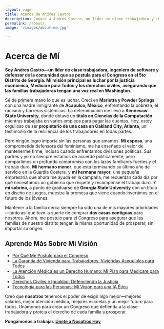 ```yaml
---
layout: page
title: Acerca de Andres Castro
description: Conoce a Andres Castro, un líder de clase trabajadora y ingeniero de software que se postula para el Congreso en el 5to Distrito de Georgia para luchar por las familias, la igualdad y soluciones audaces impulsadas por la gente.
permalink: /about/
image: '/images/about-me.jpg'

---
```


# Acerca de Mí

**Soy Andres Castro—un líder de clase trabajadora, ingeniero de software y defensor de la comunidad que se postula para el Congreso en el 5to Distrito de Georgia. Mi misión principal es luchar por la justicia económica, Medicare para Todos y los derechos civiles, asegurando que las familias trabajadoras tengan una voz real en Washington.**

Sé de primera mano lo que es luchar. Crecí en **Marietta y Powder Springs** con una madre inmigrante de **Acapulco, México**, enfrentando la pobreza, el racismo y barreras sistémicas. La determinación me llevó a **Kennesaw State University**, donde obtuve un **título en Ciencias de la Computación** mientras trabajaba en varios empleos para pagar las cuentas. Hoy, estoy orgulloso de ser **propietario de una casa en Oakland City, Atlanta**, un testimonio de la resiliencia de los trabajadores en todas partes.

Pero ningún logro importa sin las personas que amamos. **Mi esposa**, una comprometida defensora del feminismo, me ha enseñado el valor de mantenerme firme, incluso cuando enfrentamos divisiones políticas. Sus padres y yo no siempre estamos de acuerdo políticamente, pero compartimos un profundo compromiso con los lazos familiares fuertes y el trabajo duro. **Mi hermano menor**, que está terminando su último año de servicio en la Guardia Costera, y **mi hermana mayor**, una pequeña empresaria que ahora me ayuda en la campaña, me recuerdan cada día por qué necesitamos un gobierno que respete y recompense el trabajo duro. Y **mi sobrina**, a punto de graduarse de **Georgia State University** con un título en diseño de juegos, muestra la promesa que viene cuando invertimos en el futuro de los jóvenes.

Mantener a la familia cerca siempre ha sido una de mis mayores prioridades—tanto así que tuve la suerte de comprar **dos casas contiguas** para nosotros. Ahora, me postulo para el Congreso para asegurar que las familias de nuestro distrito tengan la misma oportunidad de prosperar, sin importar su origen.

## Aprende Más Sobre Mi Visión
- [Por Qué Me Postulo para el Congreso](/blog/why-im-running/)  
- [La Garantía de Vivienda para Trabajadores: Viviendas Asequibles para Todos](/project/housing-community/)  
- [La Atención Médica es un Derecho Humano: Mi Plan para Medicare para Todos](/project/healthcare/)  
- [Derechos Civiles e Igualdad: Defendiendo la Justicia](/project/civil-rights-equality)  
- [Tecnología para las Personas: Mi Visión para una IA Ética](/project/ai/)  

Creo que **nosotros** tenemos el poder de exigir algo mejor—mejores salarios, mejor atención médica, mejores escuelas y un mejor futuro para todos. Unámonos para crear un Congreso que defienda a la clase trabajadora y proteja el derecho de cada familia a prosperar.

**Pongámonos a trabajar. [Únete a Nosotros Hoy](https://actionnetwork.org/forms/subscribe-form)**